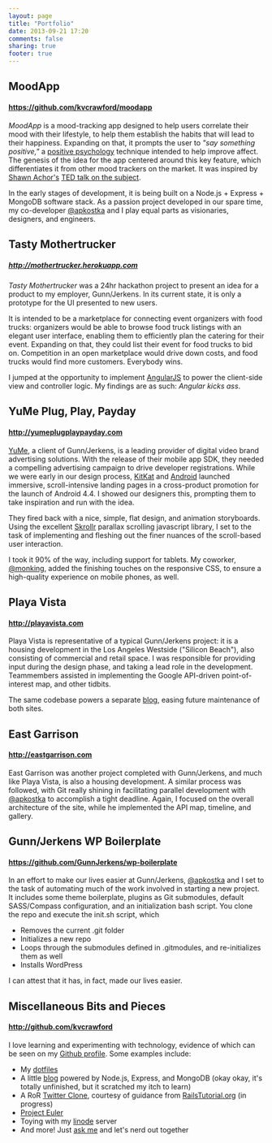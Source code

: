 ```yaml
---
layout: page
title: "Portfolio"
date: 2013-09-21 17:20
comments: false
sharing: true
footer: true
---
```


## MoodApp
#### https://github.com/kvcrawford/moodapp

_MoodApp_ is a mood-tracking app designed to help users correlate their mood with their lifestyle, to help them establish the habits that will lead to their happiness. Expanding on that, it prompts the user to _"say something positive,"_ a [positive psychology](http://en.wikipedia.org/wiki/Positive_psychology) technique intended to help improve affect. The genesis of the idea for the app centered around this key feature, which differentiates it from other mood trackers on the market. It was inspired by [Shawn Achor's](http://en.wikipedia.org/wiki/Shawn_Achor) [TED talk on the subject](http://www.ted.com/talks/shawn_achor_the_happy_secret_to_better_work.html).

In the early stages of development, it is being built on a Node.js + Express + MongoDB software stack. As a passion project developed in our spare time, my co-developer [@apkostka](https://github.com/apkostka) and I play equal parts as visionaries, designers, and engineers.

## Tasty Mothertrucker
##### http://mothertrucker.herokuapp.com

_Tasty Mothertrucker_ was a 24hr hackathon project to present an idea for a product to my employer, Gunn/Jerkens. In its current state, it is only a prototype for the UI presented to new users.

It is intended to be a marketplace for connecting event organizers with food trucks: organizers would be able to browse food truck listings with an elegant user interface, enabling them to efficiently plan the catering for their event. Expanding on that, they could list their event for food trucks to bid on. Competition in an open marketplace would drive down costs, and food trucks would find more customers. Everybody wins.

I jumped at the opportunity to implement [AngularJS](http://angularjs.org/) to power the client-side view and controller logic. My findings are as such: _Angular kicks ass_.

## YuMe Plug, Play, Payday
#### http://yumeplugplaypayday.com

[YuMe](http://www.yume.com), a client of Gunn/Jerkens, is a leading provider of digital video brand advertising solutions. With the release of their mobile app SDK, they needed a compelling advertising campaign to drive developer registrations. While we were early in our design process, [KitKat](http://kitkat.com) and [Android](http://www.android.com/kitkat/index.html) launched immersive, scroll-intensive landing pages in a cross-product promotion for the launch of Android 4.4. I showed our designers this, prompting them to take inspiration and run with the idea.

They fired back with a nice, simple, flat design, and animation storyboards. Using the excellent [Skrollr](https://github.com/Prinzhorn/skrollr) parallax scrolling javascript library, I set to the task of implementing and fleshing out the finer nuances of the scroll-based user interaction.

I took it 90% of the way, including support for tablets. My coworker, [@monking](https://github.com/monking), added the finishing touches on the responsive CSS, to ensure a high-quality experience on mobile phones, as well.

## Playa Vista
#### http://playavista.com

Playa Vista is representative of a typical Gunn/Jerkens project: it is a housing development in the Los Angeles Westside ("Silicon Beach"), also consisting of commercial and retail space. I was responsible for providing input during the design phase, and taking a lead role in the development. Teammembers assisted in implementing the Google API-driven point-of-interest map, and other tidbits.

The same codebase powers a separate [blog](http://blog.playavista.com), easing future maintenance of both sites.

## East Garrison
#### http://eastgarrison.com

East Garrison was another project completed with Gunn/Jerkens, and much like Playa Vista, is also a housing development. A similar process was followed, with Git really shining in facilitating parallel development with [@apkostka](https://github.com/apkostka) to accomplish a tight deadline. Again, I focused on the overall architecture of the site, while he implemented the API map, timeline, and gallery.

## Gunn/Jerkens WP Boilerplate
#### https://github.com/GunnJerkens/wp-boilerplate

In an effort to make our lives easier at Gunn/Jerkens, [@apkostka](http://github.com/apkostka) and I set to the task of automating much of the work involved in starting a new project. It includes some theme boilerplate, plugins as Git submodules, default SASS/Compass configuration, and an initialization bash script. You clone the repo and execute the init.sh script, which

* Removes the current .git folder
* Initializes a new repo
* Loops through the submodules defined in .gitmodules, and re-initializes them as well
* Installs WordPress

I can attest that it has, in fact, made our lives easier.

## Miscellaneous Bits and Pieces
#### http://github.com/kvcrawford

I love learning and experimenting with technology, evidence of which can be seen on my [Github profile](https://github.com/kvcrawford). Some examples include:

* My [dotfiles](https://github.com/kvcrawford/dotfiles)
* A little [blog](https://github.com/kvcrawford/nodeblog) powered by Node.js, Express, and MongoDB (okay okay, it's totally unfinished, but it scratched my itch to learn)
* A RoR [Twitter Clone](https://github.com/kvcrawford/SampleApp), courtesy of guidance from [RailsTutorial.org](http://ruby.railstutorial.org) (in progress)
* [Project Euler](http://projecteuler.net/profile/kvcrawford.png)
* Toying with my [linode](http://kvcrawford.com/) server
* And more! Just [ask me](https://twitter.com/kvcrawford "@kvcrawford on Twitter") and let's nerd out together
